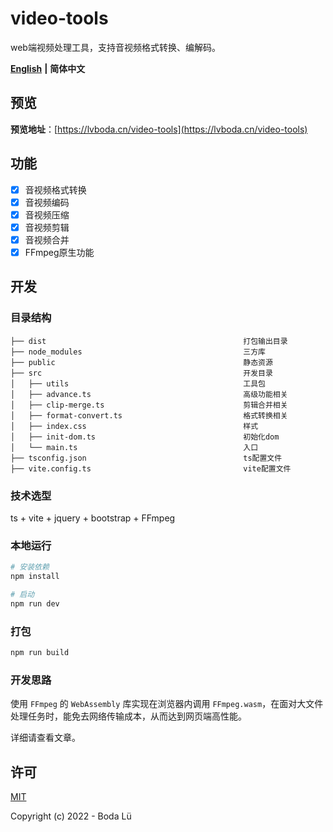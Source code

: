 # video-tools
web端视频处理工具，支持音视频格式转换、编解码。

[**English**](./README.md) **|** **简体中文**

## 预览
**预览地址**：[https://lvboda.cn/video-tools](https://lvboda.cn/video-tools)

## 功能
- [x] 音视频格式转换
- [x] 音视频编码
- [x] 音视频压缩
- [x] 音视频剪辑
- [x] 音视频合并
- [x] FFmpeg原生功能

## 开发
### 目录结构
```
├── dist                                            打包输出目录
├── node_modules                                    三方库
├── public                                          静态资源
├── src                                             开发目录
│   ├── utils                                       工具包
│   ├── advance.ts                                  高级功能相关
│   ├── clip-merge.ts                               剪辑合并相关
│   ├── format-convert.ts                           格式转换相关
│   ├── index.css                                   样式
│   ├── init-dom.ts                                 初始化dom
│   └── main.ts                                     入口
├── tsconfig.json                                   ts配置文件
├── vite.config.ts                                  vite配置文件
```

### 技术选型
ts + vite + jquery + bootstrap + FFmpeg

### 本地运行
``` bash
# 安装依赖
npm install

# 启动
npm run dev
```

### 打包
``` bash
npm run build
```

### 开发思路
使用 `FFmpeg` 的 `WebAssembly` 库实现在浏览器内调用 `FFmpeg.wasm`，在面对大文件处理任务时，能免去网络传输成本，从而达到网页端高性能。

详细请查看文章。

## 许可

[MIT](./LICENSE)

Copyright (c) 2022 - Boda Lü